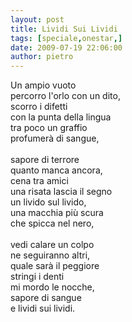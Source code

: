 ```yaml
---
layout: post
title: Lividi Sui Lividi
tags: [speciale,onestar,]
date: 2009-07-19 22:06:00
author: pietro
---
```

Un ampio vuoto<br/>percorro l'orlo con un dito,<br/>scorro i difetti<br/>con la punta della lingua<br/>tra poco un graffio<br/>profumerà di sangue,<br/><br/>sapore di terrore<br/>quanto manca ancora,<br/>cena tra amici<br/>una risata lascia il segno<br/>un livido sul livido,<br/>una macchia più scura<br/>che spicca nel nero,<br/><br/>vedi calare un colpo<br/>ne seguiranno altri,<br/>quale sarà il peggiore<br/>stringi i denti<br/>mi mordo le nocche,<br/>sapore di sangue<br/>e lividi sui lividi.
